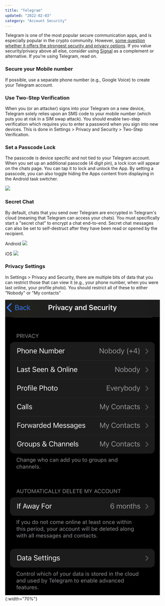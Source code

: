 ```yaml
---
title: "Telegram"
updated: "2022-02-03"
category: "Account Security"
---
```


Telegram is one of the most popular secure communication apps, and is especially popular in the crypto community.  However, [some question whether it offers the strongest security and privacy options](https://medium.freecodecamp.org/why-i-asked-my-friends-to-stop-using-whatsapp-and-telegram-e93346b3c1f0). If you value security/privacy above all else, consider using [Signal](https://signal.org/) as a complement or alternative. If you're using Telegram, read on.

### Secure your Mobile number
If possible, use a separate phone number (e.g., Google Voice) to create your Telegram account.

### Use Two-Step Verification
When you (or an attacker) signs into your Telegram on a new device, Telegram solely relies upon an SMS code to your mobile number (which puts you at risk in a SIM swap attack). You should enable two-step verification which requires you to enter a password when you sign into new devices. This is done in Settings > Privacy and Security > Two-Step Verification.

### Set a Passcode Lock
The passcode is device specific and not tied to your Telegram account. When you set up an additional passcode (4 digit pin), a lock icon will appear on the chats page. You can tap it to lock and unlock the App. By setting a passcode, you can also toggle hiding the Apps content from displaying in the Android task switcher.

![](/assets/images/telegrampasscode.png)


###  Secret Chat
By default, chats that you send over Telegram are encrypted in Telegram's cloud (meaning that Telegram can access your chats). You must specifically start a "secret chat" to encrypt a chat end-to-end. Secret chat messages can also be set to self-destruct after they have been read or opened by the recipient.

Android
![](/assets/images/telegramsecretandroid.png)

iOS
![](/assets/images/telegramsecretiphone.png)

### Privacy Settings
In Settings > Privacy and Security, there are multiple bits of data that you can restrict those that can view it (e.g., your phone number, when you were last online, your profile photo). You should restrict all of these to either "Nobody" or "My contacts"

![](/assets/images/telegram-privacy.png){:width="70%"}